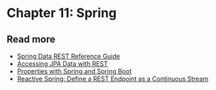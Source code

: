 # Chapter 11: Spring

## Read more
* [Spring Data REST Reference Guide](https://docs.spring.io/spring-data/rest/docs/current/reference/html/#reference)
* [Accessing JPA Data with REST](https://spring.io/guides/gs/accessing-data-rest/)
* [Properties with Spring and Spring Boot](https://www.baeldung.com/properties-with-spring)
* [Reactive Spring: Define a REST Endpoint as a Continuous Stream](https://dzone.com/articles/reactive-spring-define-a-rest-endpoint-as-a-contin)
